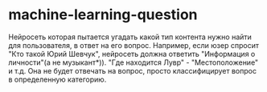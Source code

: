 # machine-learning-question

Нейросеть которая пытается угадать какой тип контента нужно найти для пользователя, в ответ на его вопрос. 
Например, если юзер спросит "Кто такой Юрий Шевчук", нейросеть должна ответить "Информация о личности"(а не музыкант*)). 
"Где находится Лувр" - "Местоположение" и т.д.
Она не будет отвечать на вопрос, просто классифицирует вопрос в определенную категорию.
